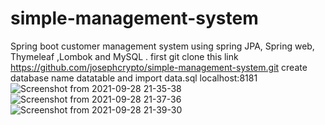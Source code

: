 # simple-management-system
Spring boot customer management system using spring JPA, Spring web, Thymeleaf ,Lombok and MySQL .
first git clone this link https://github.com/josephcrypto/simple-management-system.git
create database name datatable and import data.sql
localhost:8181![Screenshot from 2021-09-28 21-35-38](https://user-images.githubusercontent.com/74342329/135116557-4bb111a5-d860-41cc-8fba-9072160e241e.png)
![Screenshot from 2021-09-28 21-37-36](https://user-images.githubusercontent.com/74342329/135116624-3b0e04c4-ea08-46bd-8509-50f6e4034e1f.png)
![Screenshot from 2021-09-28 21-39-30](https://user-images.githubusercontent.com/74342329/135116845-cc4dca0c-9b20-4d2d-aa74-fd92ecb830a5.png)
